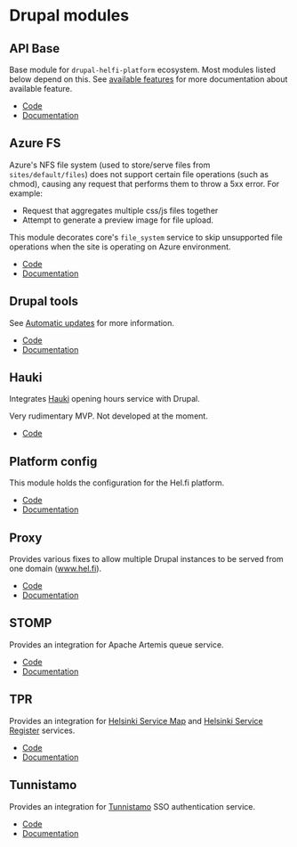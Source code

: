 # Drupal modules

## API Base

Base module for `drupal-helfi-platform` ecosystem. Most modules listed below depend on this. See [available features](https://github.com/City-of-Helsinki/drupal-module-helfi-api-base#features) for more documentation about available feature.

- [Code](https://github.com/City-of-Helsinki/drupal-module-helfi-api-base)
- [Documentation](https://github.com/City-of-Helsinki/drupal-module-helfi-api-base/blob/main/README.md)

## Azure FS

Azure's NFS file system (used to store/serve files from `sites/default/files`) does not support certain file operations (such as chmod), causing any request that performs them to throw a 5xx error. For example:
- Request that aggregates multiple css/js files together
- Attempt to generate a preview image for file upload.

This module decorates core's `file_system` service to skip unsupported file operations when the site is operating on Azure environment.

- [Code](https://github.com/City-of-Helsinki/drupal-module-helfi-azure-fs)
- [Documentation](https://github.com/City-of-Helsinki/drupal-module-helfi-azure-fs/blob/main/README.md)

## Drupal tools

See [Automatic updates](/documentation/automatic-updates.md) for more information.

- [Code](https://github.com/City-of-Helsinki/drupal-tools)
- [Documentation](https://github.com/City-of-Helsinki/drupal-tools/blob/main/README.md)

## Hauki

Integrates [Hauki](https://hauki-test.oc.hel.ninja/api_docs/) opening hours service with Drupal.

Very rudimentary MVP. Not developed at the moment.

- [Code](https://github.com/City-of-Helsinki/drupal-module-helfi-hauki)

## Platform config

This module holds the configuration for the Hel.fi platform.

- [Code](https://github.com/City-of-Helsinki/drupal-helfi-platform-config)
- [Documentation](https://github.com/City-of-Helsinki/drupal-helfi-platform-config/blob/main/README.md)

## Proxy

Provides various fixes to allow multiple Drupal instances to be served from one domain (www.hel.fi).

- [Code](https://github.com/City-of-Helsinki/drupal-module-helfi-proxy)
- [Documentation](https://github.com/City-of-Helsinki/drupal-module-helfi-proxy/blob/main/README.md)

## STOMP

Provides an integration for Apache Artemis queue service.
- [Code](https://github.com/City-of-Helsinki/drupal-module-stomp)
- [Documentation](https://github.com/City-of-Helsinki/drupal-module-stomp/blob/main/README.md)

## TPR

Provides an integration for [Helsinki Service Map](https://www.hel.fi/palvelukarttaws/restpages/index_en.html) and [Helsinki Service Register](https://www.hel.fi/palvelukarttaws/restpages/palvelurekisteri_en.html) services.

- [Code](https://github.com/City-of-Helsinki/drupal-module-helfi-tpr)
- [Documentation](https://github.com/City-of-Helsinki/drupal-module-helfi-tpr/blob/main/README.md)

## Tunnistamo

Provides an integration for [Tunnistamo](https://dev.hel.fi/authentication) SSO authentication service.

- [Code](https://github.com/City-of-Helsinki/drupal-module-helfi-tunnistamo)
- [Documentation](https://github.com/City-of-Helsinki/drupal-module-helfi-tunnistamo/blob/main/README.md)
